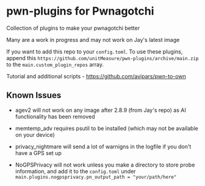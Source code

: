 # pwn-plugins for Pwnagotchi

Collection of plugins to make your pwnagotchi better

Many are a work in progress and may not work on Jay's latest image

If you want to add this repo to your ```config.toml```. To use these plugins, append this ```https://github.com/unitMeasure/pwn-plugins/archive/main.zip``` to the ```main.custom_plugin_repos``` array.

Tutorial and additional scripts - https://github.com/avipars/pwn-to-own 

## Known Issues

* agev2 will not work on any image after 2.8.9 (from Jay's repo) as AI functionality has been removed

* memtemp_adv requires psutil to be installed (which may not be available on your device)

* privacy_nightmare will send a lot of warnigns in the logfile if you don't have a GPS set up

* NoGPSPrivacy will not work unless you make a directory to store probe information, and add it to the ```config.toml``` under ```main.plugins.nogpsprivacy.pn_output_path = "your/path/here"```


